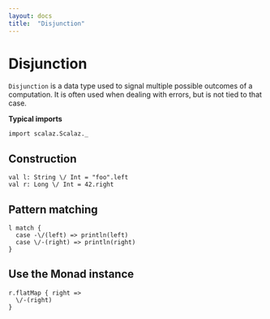 ```yaml
---
layout: docs
title:  "Disjunction"
---
```


# Disjunction

`Disjunction` is a data type used to signal multiple possible outcomes of a computation.
It is often used when dealing with errors, but is not tied to that case.

**Typical imports**

```tut:silent
import scalaz.Scalaz._
```

## Construction

```tut
val l: String \/ Int = "foo".left
val r: Long \/ Int = 42.right
```

## Pattern matching

```tut
l match {
  case -\/(left) => println(left)
  case \/-(right) => println(right)
}
```

## Use the Monad instance

```tut
r.flatMap { right =>
  \/-(right)
}
```

